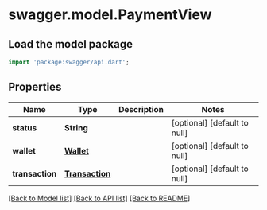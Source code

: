 # swagger.model.PaymentView

## Load the model package
```dart
import 'package:swagger/api.dart';
```

## Properties
Name | Type | Description | Notes
------------ | ------------- | ------------- | -------------
**status** | **String** |  | [optional] [default to null]
**wallet** | [**Wallet**](Wallet.md) |  | [optional] [default to null]
**transaction** | [**Transaction**](Transaction.md) |  | [optional] [default to null]

[[Back to Model list]](../README.md#documentation-for-models) [[Back to API list]](../README.md#documentation-for-api-endpoints) [[Back to README]](../README.md)

